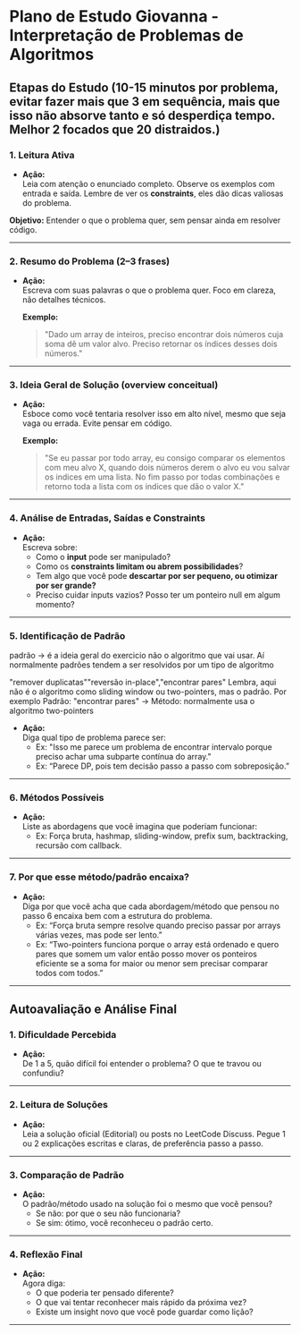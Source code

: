 # Plano de Estudo Giovanna - Interpretação de Problemas de Algoritmos

## Etapas do Estudo (10-15 minutos por problema, evitar fazer mais que 3 em sequência, mais que isso não absorve tanto e só desperdiça tempo. Melhor 2 focados que 20 distraidos.)

### 1. Leitura Ativa

- **Ação:**  
Leia com atenção o enunciado completo. Observe os exemplos com entrada e saída. Lembre de ver os **constraints**, eles dão dicas valiosas do problema.
  
**Objetivo:** Entender o que o problema quer, sem pensar ainda em resolver código.

---

### 2. Resumo do Problema (2–3 frases)

- **Ação:**  
Escreva com suas palavras o que o problema quer. Foco em clareza, não detalhes técnicos.

  **Exemplo:**  
  > "Dado um array de inteiros, preciso encontrar dois números cuja soma dê um valor alvo. Preciso retornar os índices desses dois números."

---

### 3. Ideia Geral de Solução (overview conceitual)

- **Ação:**  
Esboce como você tentaria resolver isso em alto nível, mesmo que seja vaga ou errada. Evite pensar em código.

  **Exemplo:**  
  > "Se eu passar por todo array, eu consigo comparar os elementos com meu alvo X, quando dois números derem o alvo eu vou salvar os indices em uma lista. No fim passo por todas combinações e retorno toda a lista com os indices que dão o valor X."
---

### 4. Análise de Entradas, Saídas e Constraints

- **Ação:**  
Escreva sobre:
  - Como o **input** pode ser manipulado?
  - Como os **constraints limitam ou abrem possibilidades**?
  - Tem algo que você pode **descartar por ser pequeno, ou otimizar por ser grande?**
  - Preciso cuidar inputs vazios? Posso ter um ponteiro null em algum momento?

---

### 5. Identificação de Padrão
padrão -> é a ideia geral do exercicio não o algoritmo que vai usar.
Aí normalmente padrões tendem a ser resolvidos por um tipo de algoritmo

"remover duplicatas""reversão in-place","encontrar pares"
Lembra, aqui não é o algoritmo como sliding window ou two-pointers, mas o padrão.
Por exemplo Padrão: "encontrar pares" -> Método: normalmente usa o algoritmo two-pointers

- **Ação:**  
Diga qual tipo de problema parece ser:
  - Ex: "Isso me parece um problema de encontrar intervalo porque preciso achar uma subparte contínua do array."
  - Ex: “Parece DP, pois tem decisão passo a passo com sobreposição.”

---

### 6. Métodos Possíveis

- **Ação:**  
Liste as abordagens que você imagina que poderiam funcionar:
  - Ex: Força bruta, hashmap, sliding-window, prefix sum, backtracking, recursão com callback.

---

### 7. Por que esse método/padrão encaixa?

- **Ação:**  
Diga por que você acha que cada abordagem/método que pensou no passo 6 encaixa bem com a estrutura do problema.
  - Ex: “Força bruta sempre resolve quando preciso passar por arrays várias vezes, mas pode ser lento.”
  - Ex: “Two-pointers funciona porque o array está ordenado e quero pares que somem um valor então posso mover os ponteiros eficiente se a soma for maior ou menor sem precisar comparar todos com todos.”

---

## Autoavaliação e Análise Final

### 1. Dificuldade Percebida

- **Ação:**  
De 1 a 5, quão difícil foi entender o problema? O que te travou ou confundiu?

---

### 2. Leitura de Soluções

- **Ação:**  
Leia a solução oficial (Editorial) ou posts no LeetCode Discuss. Pegue 1 ou 2 explicações escritas e claras, de preferência passo a passo.

---

### 3. Comparação de Padrão

- **Ação:**  
O padrão/método usado na solução foi o mesmo que você pensou?
  - Se não: por que o seu não funcionaria?
  - Se sim: ótimo, você reconheceu o padrão certo.

---

### 4. Reflexão Final

- **Ação:**  
Agora diga:
  - O que poderia ter pensado diferente?
  - O que vai tentar reconhecer mais rápido da próxima vez?
  - Existe um insight novo que você pode guardar como lição?

---